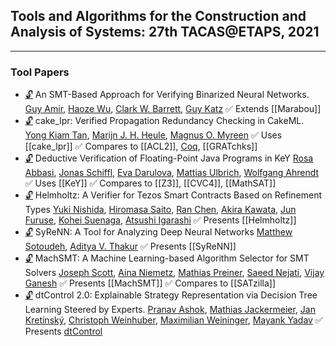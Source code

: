 ## Tools and Algorithms for the Construction and Analysis of Systems: 27th TACAS@ETAPS, 2021
---
### Tool Papers
-	[🔓](https://doi.org/10.1007/978-3-030-72013-1_11) An SMT-Based Approach for Verifying Binarized Neural Networks.
	[Guy Amir](https://dblp.org/pid/277/9596.html), [Haoze Wu](https://dblp.org/pid/195/8725-1.html), [Clark W. Barrett](https://dblp.org/pid/b/ClarkWBarrett.html), [Guy Katz](https://dblp.org/pid/23/10321.html)
	✅ Extends [[Marabou]]
-	[🔓](https://doi.org/10.1007/978-3-030-72013-1_12) cake\_lpr: Verified Propagation Redundancy Checking in CakeML.
	[Yong Kiam Tan](https://dblp.org/pid/156/7492.html), [Marijn J. H. Heule](https://dblp.org/pid/h/MarijnHeule.html), [Magnus O. Myreen](https://dblp.org/pid/92/2955.html)
	✅ Uses [[cake_lpr]]
	✅ Compares to [[ACL2]], [Coq](../Tools/Provers/Coq.md), [[GRATchks]]
-	[🔓](https://doi.org/10.1007/978-3-030-72013-1_13) Deductive Verification of Floating-Point Java Programs in KeY
	[Rosa Abbasi](https://dblp.org/pid/284/0754.html), [Jonas Schiffl](https://dblp.org/pid/210/8488.html), [Eva Darulova](https://dblp.org/pid/75/10322.html), [Mattias Ulbrich](https://dblp.org/pid/73/9580.html), [Wolfgang Ahrendt](https://dblp.org/pid/91/1275.html)
	✅ Uses [[KeY]]
	✅ Compares to [[Z3]], [[CVC4]], [[MathSAT]]
-	[🔓](https://doi.org/10.1007/978-3-030-72013-1_14) Helmholtz: A Verifier for Tezos Smart Contracts Based on Refinement Types
	[Yuki Nishida](https://dblp.org/pid/36/10522-1.html), [Hiromasa Saito](https://dblp.org/pid/288/1291.html), [Ran Chen](https://dblp.org/pid/95/6235.html), [Akira Kawata](https://dblp.org/pid/246/5108.html), [Jun Furuse](https://dblp.org/pid/95/2452.html), [Kohei Suenaga](https://dblp.org/pid/82/6723.html), [Atsushi Igarashi](https://dblp.org/pid/34/589.html)
	✅ Presents [[Helmholtz]]
-	[🔓](https://doi.org/10.1007/978-3-030-72013-1_15) SyReNN: A Tool for Analyzing Deep Neural Networks
	[Matthew Sotoudeh](https://dblp.org/pid/215/4310.html), [Aditya V. Thakur](https://dblp.org/pid/68/1945.html)
	✅ Presents [[SyReNN]]
-	[🔓](https://doi.org/10.1007/978-3-030-72013-1_16) MachSMT: A Machine Learning-based Algorithm Selector for SMT Solvers
	[Joseph Scott](https://dblp.org/pid/13/10056.html), [Aina Niemetz](https://dblp.org/pid/115/4373.html), [Mathias Preiner](https://dblp.org/pid/115/4371.html), [Saeed Nejati](https://dblp.org/pid/185/0665.html), [Vijay Ganesh](https://dblp.org/pid/g/VijayGanesh.html)
	✅ Presents [[MachSMT]]
	✅ Compares to [[SATzilla]]
-	[🔓](https://doi.org/10.1007/978-3-030-72013-1_17) dtControl 2.0: Explainable Strategy Representation via Decision Tree Learning Steered by Experts.
	[Pranav Ashok](https://dblp.org/pid/200/8227.html), [Mathias Jackermeier](https://dblp.org/pid/258/4958.html), [Jan Kretínský](https://dblp.org/pid/95/6511.html), [Christoph Weinhuber](https://dblp.org/pid/283/5774.html), [Maximilian Weininger](https://dblp.org/pid/194/2910.html), [Mayank Yadav](https://dblp.org/pid/190/8997.html)
	✅ Presents [dtControl](../Tools/dtControl.md)
